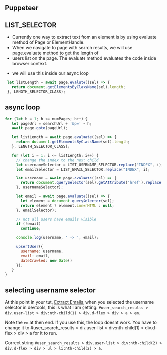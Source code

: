 ## Puppeteer

## LIST_SELECTOR

* Currently one way to extract text from an element is by using evaluate method of Page or ElementHandle.
* When we navigate to page with search results, we will use page.evaluate method to get the length of
* users list on the page. The evaluate method evaluates the code inside browser context.

- we will use this inside our async loop

```js
 let listLength = await page.evalute((sel) => {
   return document.getElementsByClassName(sel).length;
 }, LENGTH_SELECTOR_CLASS);
```

## async loop

```js
for (let h = 1; h <= numPages; h++) {
   let pageUrl = searchUrl + '&p=' + h;
   await page.goto(pageUrl);

   let listLength = await page.evaluate((sel) => {
     return document.getElementsByClassName(sel).length;
   }, LENGTH_SELECTOR_CLASS);

   for (let i = 1; i <= listLength; i++) {
     // change the index to the next child
     let usernameSelector = LIST_USERNAME_SELECTOR.replace("INDEX", i);
     let emailSelector = LIST_EMAIL_SELECTOR.replace("INDEX", i);

     let username = await page.evaluate((sel) => {
       return document.querySelector(sel).getAttribute('href').replace('/', '');
     }, usernameSelector);

     let email = await page.evaluate((sel) => {
       let element = document.querySelector(sel);
       return element ? element.innerHTML : null;
     }, emailSelector);

     // not all users have emails visible
     if (!email)
       continue;

     console.log(username, ' -> ', email);

     upsertUser({
       username: username,
       email: email,
       dateCrawled: new Date()
     });
   }
}
```

## selecting username selector

At this point in your tut, [Extract Emails](https://medium.com/@e_mad_ehsan/getting-started-with-puppeteer-and-chrome-headless-for-web-scrapping-6bf5979dee3e#---0-14), when you selected the username selector in devtools, this is what I am getting:
`#user_search_results > div.user-list > div:nth-child(1) > div.d-flex > div > a > em`.

Note the `em` at then end. If you use this, the loop doesnt work. You have to change it to #user_search_results > div.user-list > div:nth-child(1) > div.d-flex > div > a for it to run.

Correct string `#user_search_results > div.user-list > div:nth-child(2) > div.d-flex > div > ul > li:nth-child(2) > a`.
